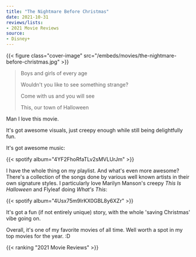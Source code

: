 ```yaml
---
title: "The Nightmare Before Christmas"
date: 2021-10-31
reviews/lists:
- 2021 Movie Reviews
source:
- Disney+
---
```

{{< figure class="cover-image" src="/embeds/movies/the-nightmare-before-christmas.jpg" >}}

> Boys and girls of every age
> 
> Wouldn't you like to see something strange?
> 
> Come with us and you will see
> 
> This, our town of Halloween

Man I love this movie. 

<!--more-->

It's got awesome visuals, just creepy enough while still being delightfully fun. 

It's got awesome music:

{{< spotify album="4YF2FhoRfaTLv2sMVLUrJm" >}}

I have the whole thing on my playlist. And what's even more awesome? There's a collection of the songs done by various well known artists in their own signature styles. I particularly love Marilyn Manson's creepy *This Is Halloween* and Flyleaf doing *What's This*:

{{< spotify album="4Usx75m9IrKX0GBL8y6XZr" >}}

It's got a fun (if not entirely unique) story, with the whole 'saving Christmas' vibe going on. 

Overall, it's one of my favorite movies of all time. Well worth a spot in my top movies for the year. :D

{{< ranking "2021 Movie Reviews" >}}